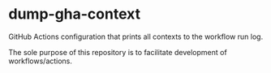 # dump-gha-context

GitHub Actions configuration that prints all contexts to the workflow run log.

The sole purpose of this repository is to facilitate development of workflows/actions.
